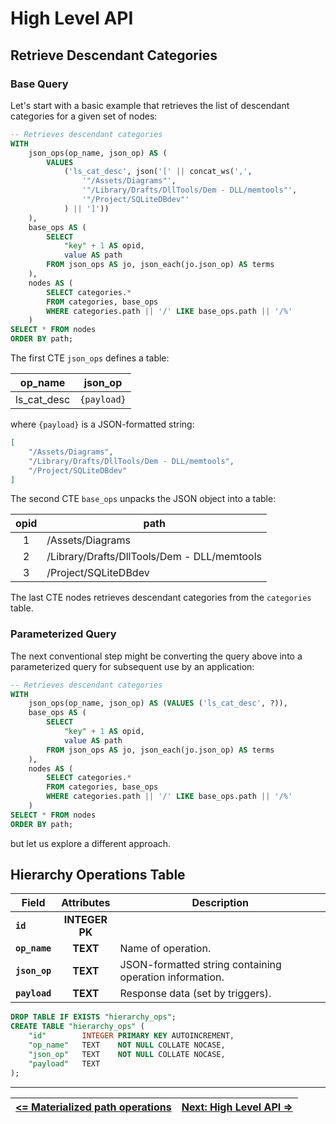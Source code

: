 # High Level API

## Retrieve Descendant Categories

### Base Query

Let's start with a basic example that retrieves the list of descendant categories for a given set of nodes:

```sql
-- Retrieves descendant categories
WITH
    json_ops(op_name, json_op) AS (
        VALUES
            ('ls_cat_desc', json('[' || concat_ws(',',
                '"/Assets/Diagrams"',
                '"/Library/Drafts/DllTools/Dem - DLL/memtools"',
                '"/Project/SQLiteDBdev"'
            ) || ']'))
    ),
    base_ops AS (
        SELECT
            "key" + 1 AS opid,
            value AS path
        FROM json_ops AS jo, json_each(jo.json_op) AS terms
    ),
    nodes AS (
        SELECT categories.*
        FROM categories, base_ops
        WHERE categories.path || '/' LIKE base_ops.path || '/%'
    )
SELECT * FROM nodes
ORDER BY path;
```

The first CTE `json_ops` defines a table:

| op_name     | json_op     |
| ----------- | ----------- |
| ls_cat_desc | `{payload}` |

where `{payload}` is a JSON-formatted string:

```json
[
    "/Assets/Diagrams",
    "/Library/Drafts/DllTools/Dem - DLL/memtools",
    "/Project/SQLiteDBdev"
]
```

The second CTE `base_ops` unpacks the JSON object into a table:

| <center>opid</center> | <center>path</center>                       |
| :-------------------: | ------------------------------------------- |
|           1           | /Assets/Diagrams                            |
|           2           | /Library/Drafts/DllTools/Dem - DLL/memtools |
|           3           | /Project/SQLiteDBdev                        |

The last CTE nodes retrieves descendant categories from the `categories` table.

### Parameterized Query

The next conventional step might be converting the query above into a parameterized query for subsequent use by an application:

```sql
-- Retrieves descendant categories
WITH
    json_ops(op_name, json_op) AS (VALUES ('ls_cat_desc', ?)),
    base_ops AS (
        SELECT
            "key" + 1 AS opid,
            value AS path
        FROM json_ops AS jo, json_each(jo.json_op) AS terms
    ),
    nodes AS (
        SELECT categories.*
        FROM categories, base_ops
        WHERE categories.path || '/' LIKE base_ops.path || '/%'
    )
SELECT * FROM nodes
ORDER BY path;
```

but let us explore a different approach.

## Hierarchy Operations Table


| <center>Field</center> | <center>Attributes</center> | <center>Description</center>                                                                                                      |
| ---------------------- | :-------------------------: | --------------------------------------------------------------------------------------------------------------------------------- |
| **`id`**               |    **INTEGER**<br>**PK**    |                                                                                                                                   |
| **`op_name`**          |          **TEXT**           | Name of operation.                                                                                                                |
| **`json_op`**          |          **TEXT**           | JSON-formatted string containing operation information.                                                                           |
| **`payload`**          |          **TEXT**           | Response data (set by triggers).                                                                                                  |

```sql
DROP TABLE IF EXISTS "hierarchy_ops";
CREATE TABLE "hierarchy_ops" (
    "id"        INTEGER PRIMARY KEY AUTOINCREMENT,
    "op_name"   TEXT    NOT NULL COLLATE NOCASE,
    "json_op"   TEXT    NOT NULL COLLATE NOCASE,
    "payload"   TEXT
);
```


---

| [**<= Materialized path operations**][MPops] | [**Next: High Level API =>**][MPops] |
| -------------------------------------------- | ------------------------------------ |


<!-- References -->

[MPops]: https://github.com/pchemguy/SQLiteMP/blob/main/sqlitemp/docs/MPops.md